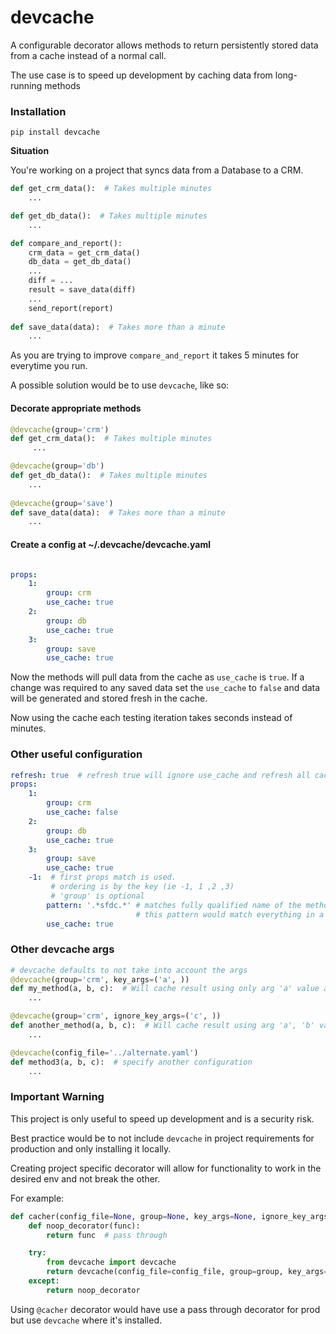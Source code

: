 ﻿# devcache
A configurable decorator allows methods to return persistently stored data from a cache instead of a normal call.

The use case is to speed up development by caching data from long-running methods   

### Installation
``pip install devcache``


**Situation**

You're working on a project that syncs data from a Database to a CRM.  


```Python
def get_crm_data():  # Takes multiple minutes
    ...

def get_db_data():  # Takes multiple minutes
    ...    

def compare_and_report():
    crm_data = get_crm_data()
    db_data = get_db_data()
    ...
    diff = ...
    result = save_data(diff)
    ...
    send_report(report)
        
def save_data(data):  # Takes more than a minute
    ...
```

As you are trying to improve ``compare_and_report`` it takes 5 minutes for everytime you run.

A possible solution would be to use ``devcache``, like so:

#### Decorate appropriate methods 
```Python
@devcache(group='crm')
def get_crm_data():  # Takes multiple minutes
     ...

@devcache(group='db')
def get_db_data():  # Takes multiple minutes
    ...    
    
@devcache(group='save')
def save_data(data):  # Takes more than a minute
    ...
```



#### Create a config at ~/.devcache/devcache.yaml
```yaml

props:
    1:
        group: crm
        use_cache: true
    2:
        group: db
        use_cache: true
    3:
        group: save
        use_cache: true

```

Now the methods will pull data from the cache as ``use_cache`` is ``true``.  If a change was required to any saved data set the `use_cache` to ``false`` and data will be generated and stored fresh in the cache.

Now using the cache each testing iteration takes seconds instead of minutes.

### Other useful configuration

```yaml
refresh: true  # refresh true will ignore use_cache and refresh all cached data 
props:
    1:
        group: crm
        use_cache: false
    2:
        group: db
        use_cache: true
    3:
        group: save
        use_cache: true
    -1:  # first props match is used.  
         # ordering is by the key (ie -1, 1 ,2 ,3)   
         # 'group' is optional
        pattern: '.*sfdc.*' # matches fully qualified name of the method.  
                            # this pattern would match everything in a module called sfdc
        use_cache: true

```

### Other devcache args

```Python
# devcache defaults to not take into account the args
@devcache(group='crm', key_args=('a', ))
def my_method(a, b, c):  # Will cache result using only arg 'a' value as part of the key 
    ...        

@devcache(group='crm', ignore_key_args=('c', ))
def another_method(a, b, c):  # Will cache result using arg 'a', 'b' value as part of the key ignoring 'c' 
    ...        

@devcache(config_file='../alternate.yaml')
def method3(a, b, c):  # specify another configuration 
    ...        


```

### Important Warning

This project is only useful to speed up development and is a security risk.

Best practice would be to not include ``devcache`` in project requirements for production and only installing it locally.

Creating project specific decorator will allow for functionality to work in the desired env and not break the other.

For example:
```Python
def cacher(config_file=None, group=None, key_args=None, ignore_key_args=None):
    def noop_decorator(func):
        return func  # pass through

    try:
        from devcache import devcache
        return devcache(config_file=config_file, group=group, key_args=key_args, ignore_key_args=ignore_key_args)
    except:
        return noop_decorator
```

Using ``@cacher`` decorator would have use a pass through decorator for prod but use ``devcache`` where it's installed.
